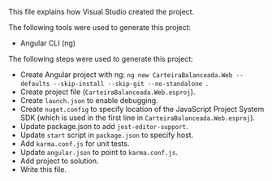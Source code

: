 This file explains how Visual Studio created the project.

The following tools were used to generate this project:
- Angular CLI (ng)

The following steps were used to generate this project:
- Create Angular project with ng: `ng new CarteiraBalanceada.Web --defaults --skip-install --skip-git --no-standalone `.
- Create project file (`CarteiraBalanceada.Web.esproj`).
- Create `launch.json` to enable debugging.
- Create `nuget.config` to specify location of the JavaScript Project System SDK (which is used in the first line in `CarteiraBalanceada.Web.esproj`).
- Update package.json to add `jest-editor-support`.
- Update `start` script in `package.json` to specify host.
- Add `karma.conf.js` for unit tests.
- Update `angular.json` to point to `karma.conf.js`.
- Add project to solution.
- Write this file.
